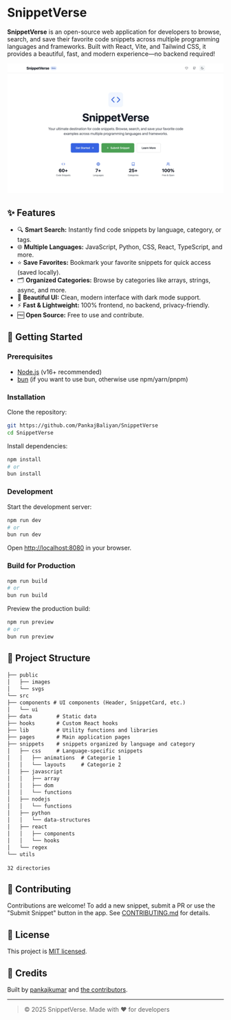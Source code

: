 # SnippetVerse

**SnippetVerse** is an open-source web application for developers to browse, search, and save their favorite code snippets across multiple programming languages and frameworks. Built with React, Vite, and Tailwind CSS, it provides a beautiful, fast, and modern experience—no backend required!

![SnippetVerse Banner](/public/images/SnippetVerse_landing.webp)

## ✨ Features

- 🔍 **Smart Search:** Instantly find code snippets by language, category, or tags.
- 🌐 **Multiple Languages:** JavaScript, Python, CSS, React, TypeScript, and more.
- ⭐ **Save Favorites:** Bookmark your favorite snippets for quick access (saved locally).
- 🗂️ **Organized Categories:** Browse by categories like arrays, strings, async, and more.
- 🎨 **Beautiful UI:** Clean, modern interface with dark mode support.
- ⚡ **Fast & Lightweight:** 100% frontend, no backend, privacy-friendly.
- 🆓 **Open Source:** Free to use and contribute.

## 🚀 Getting Started

### Prerequisites

- [Node.js](https://nodejs.org/) (v16+ recommended)
- [bun](https://bun.sh/) (if you want to use bun, otherwise use npm/yarn/pnpm)

### Installation

Clone the repository:

```sh
git https://github.com/PankajBaliyan/SnippetVerse
cd SnippetVerse
```

Install dependencies:

```sh
npm install
# or
bun install
```

### Development

Start the development server:

```sh
npm run dev
# or
bun run dev
```

Open [http://localhost:8080](http://localhost:8080) in your browser.

### Build for Production

```sh
npm run build
# or
bun run build
```

Preview the production build:

```sh
npm run preview
# or
bun run preview
```

## 📁 Project Structure

```
├── public
│   ├── images
│   └── svgs
└── src
├── components # UI components (Header, SnippetCard, etc.)
│   └── ui
├── data        # Static data
├── hooks       # Custom React hooks
├── lib         # Utility functions and libraries
├── pages       # Main application pages
├── snippets    # snippets organized by language and category
│   ├── css     # Language-specific snippets
│   │   ├── animations  # Categorie 1
│   │   └── layouts     # Categorie 2
│   ├── javascript
│   │   ├── array
│   │   ├── dom
│   │   └── functions
│   ├── nodejs
│   │   └── functions
│   ├── python
│   │   └── data-structures
│   ├── react
│   │   ├── components
│   │   └── hooks
│   └── regex
└── utils

32 directories
```

## 📝 Contributing

Contributions are welcome! To add a new snippet, submit a PR or use the "Submit Snippet" button in the app. See [CONTRIBUTING.md](CONTRIBUTING.md) for details.

## 📄 License

This project is [MIT licensed](LICENSE).

## 🙏 Credits

Built by [pankajkumar](https://github.com/PankajBaliyan) and [the contributors](https://github.com/PankajBaliyan/SnippetVerse/graphs/contributors).

---

> © 2025 SnippetVerse. Made with ❤️ for developers
